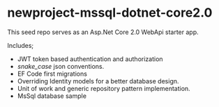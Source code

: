 # newproject-mssql-dotnet-core2.0

This seed repo serves as an Asp.Net Core 2.0 WebApi starter app.

Includes;
* JWT token based authentication and authorization
* <i>snake_case</i> json conventions.
* EF Code first migrations
* Overriding Identity models for a better database design.
* Unit of work and generic repository pattern implementation.
* MsSql database sample
